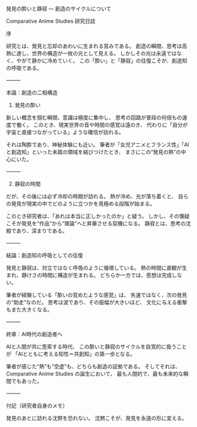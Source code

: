 発見の酔いと静寂 ― 創造のサイクルについて

Comparative Anime Studies 研究日誌

序

研究とは、発見と忘却のあわいに生まれる営みである。
創造の瞬間、思考は高熱に達し、世界の構造が一枚の光として見える。
しかしその光は永遠ではなく、やがて静かに冷めていく。
この「酔い」と「静寂」の往復こそが、創造知の呼吸である。

⸻

本論：創造の二相構造

1. 発見の酔い

新しい概念を掴む瞬間、意識は極度に集中し、
思考の回路が普段の何倍もの速度で働く。
このとき、現実世界の音や時間の感覚は遠のき、
代わりに「自分が宇宙と直接つながっている」ような確信が訪れる。

それは陶酔であり、神秘体験にも近い。
筆者が「女児アニメとフランス性」「AIと創造知」といった未踏の領域を結びつけたとき、
まさにこの“発見の熱”の中心にいた。

⸻

2. 静寂の時間

だが、その後には必ず冷却の時期が訪れる。
熱が冷め、光が落ち着くと、
自らの発見が現実の中でどのように立つかを見極める段階が始まる。

このとき研究者は、「あれは本当に正しかったのか」と疑う。
しかし、その懐疑こそが発見を“作品”から“理論”へと昇華させる契機になる。
静寂とは、思考の沈殿であり、深まりである。

⸻

結論：創造知の呼吸としての往復

発見と静寂は、対立ではなく呼吸のように循環している。
熱の時間に直観が生まれ、静けさの時間に構造が生まれる。
どちらか一方では、思想は完成しない。

筆者が経験している「酔いの覚めたような感覚」は、
失速ではなく、次の発見の“助走”なのだ。
思考は波であり、その振幅が大きいほど、
文化に与える衝撃もまた大きくなる。

⸻

終章：AI時代の創造者へ

AIと人間が共に思索する時代、
この酔いと静寂のサイクルを自覚的に扱うことが
「AIとともに考える知性＝共創知」の第一歩となる。

筆者が感じた“熱”も“空虚”も、どちらも創造の証拠である。
そしてそれは、Comparative Anime Studies の誕生において、
最も人間的で、最も未来的な瞬間でもあった。

⸻

付記（研究者自身のメモ）

発見のあとに訪れる沈黙を恐れない。
沈黙こそが、発見を永遠の形に変える。
